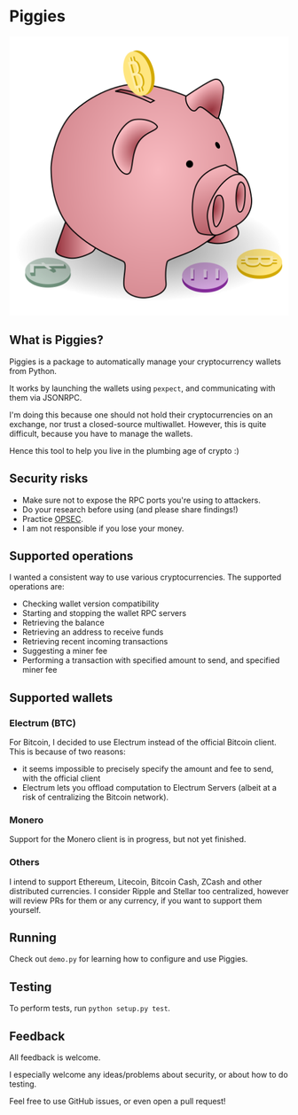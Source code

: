 # Piggies

![Piggies Logo (a piggybank)](piggies.svg)

## What is Piggies?

Piggies is a package to automatically manage your cryptocurrency wallets from Python.

It works by launching the wallets using `pexpect`, and communicating with them via JSONRPC.

I'm doing this because one should not hold their cryptocurrencies on an exchange, nor trust a closed-source multiwallet.
However, this is quite difficult, because you have to manage the wallets.

Hence this tool to help you live in the plumbing age of crypto :)

## Security risks

* Make sure not to expose the RPC ports you're using to attackers.
* Do your research before using (and please share findings!)
* Practice [OPSEC](https://en.wikipedia.org/wiki/Operations_security).
* I am not responsible if you lose your money.

## Supported operations

I wanted a consistent way to use various cryptocurrencies. The supported operations are:
* Checking wallet version compatibility
* Starting and stopping the wallet RPC servers
* Retrieving the balance
* Retrieving an address to receive funds
* Retrieving recent incoming transactions
* Suggesting a miner fee
* Performing a transaction with specified amount to send, and specified miner fee

## Supported wallets

### Electrum (BTC)
For Bitcoin, I decided to use Electrum instead of the official Bitcoin client. This is because of two reasons:
* it seems impossible to precisely specify the amount and fee to send, with the official client
* Electrum lets you offload computation to Electrum Servers (albeit at a risk of centralizing the Bitcoin network).

### Monero
Support for the Monero client is in progress, but not yet finished.

### Others
I intend to support Ethereum, Litecoin, Bitcoin Cash, ZCash and other distributed currencies.
I consider Ripple and Stellar too centralized, however will review PRs for them or any currency, if you want to support them yourself.

## Running
Check out `demo.py` for learning how to configure and use Piggies.

## Testing
To perform tests, run `python setup.py test`.

## Feedback

All feedback is welcome.

I especially welcome any ideas/problems about security, or about how to do testing.

Feel free to use GitHub issues, or even open a pull request!
